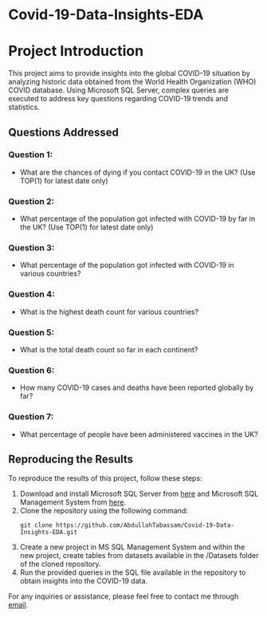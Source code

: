# Covid-19-Data-Insights-EDA

# Project Introduction

This project aims to provide insights into the global COVID-19 situation by analyzing historic data obtained from the World Health Organization (WHO) COVID database. Using Microsoft SQL Server, complex queries are executed to address key questions regarding COVID-19 trends and statistics.

## Questions Addressed

### Question 1:
- What are the chances of dying if you contact COVID-19 in the UK? (Use TOP(1) for latest date only)

### Question 2:
- What percentage of the population got infected with COVID-19 by far in the UK? (Use TOP(1) for latest date only)

### Question 3:
- What percentage of the population got infected with COVID-19 in various countries?

### Question 4:
- What is the highest death count for various countries?

### Question 5:
- What is the total death count so far in each continent?

### Question 6:
- How many COVID-19 cases and deaths have been reported globally by far?

### Question 7:
- What percentage of people have been administered vaccines in the UK?

## Reproducing the Results

To reproduce the results of this project, follow these steps:

1. Download and install Microsoft SQL Server from [here](https://www.microsoft.com/en-gb/sql-server/sql-server-downloads) and Microsoft SQL Management System from [here](https://learn.microsoft.com/en-us/sql/ssms/download-sql-server-management-studio-ssms?view=sql-server-ver16).
2. Clone the repository using the following command:
    ```
    git clone https://github.com/AbdullahTabassam/Covid-19-Data-Insights-EDA.git
    ```
3. Create a new project in MS SQL Management System and within the new project, create tables from datasets available in the /Datasets folder of the cloned repository.
4. Run the provided queries in the SQL file available in the repository to obtain insights into the COVID-19 data.

For any inquiries or assistance, please feel free to contact me through [email](mailto:abdullahdar2017@gmail.com).
